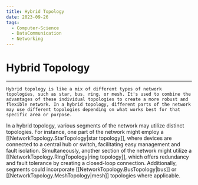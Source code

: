 ```yaml
---
title: Hybrid Topology
date: 2023-09-26
tags:
  - Computer-Science
  - DataCommunication
  - Networking
---
```


# Hybrid Topology

---

```
Hybrid topology is like a mix of different types of network topologies, such as star, bus, ring, or mesh. It's used to combine the advantages of these individual topologies to create a more robust and flexible network. In a hybrid topology, different parts of the network may use different topologies depending on what works best for that specific area or purpose.
```

In a hybrid topology, various segments of the network may utilize distinct topologies. For instance, one part of the network might employ a [[NetworkTopology.StarTopology|star topology]], where devices are connected to a central hub or switch, facilitating easy management and fault isolation. Simultaneously, another section of the network might utilize a [[NetworkTopology.RingTopology|ring topology]], which offers redundancy and fault tolerance by creating a closed-loop connection. Additionally, segments could incorporate [[NetworkTopology.BusTopology|bus]] or [[NetworkTopology.MeshTopology|mesh]] topologies where applicable.
